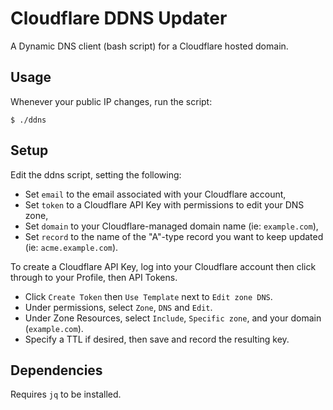 # Cloudflare DDNS Updater

A Dynamic DNS client (bash script) for a Cloudflare hosted domain.

## Usage

Whenever your public IP changes, run the script:
```
$ ./ddns
```

## Setup

Edit the ddns script, setting the following:
* Set `email` to the email associated with your Cloudflare account,
* Set `token` to a Cloudflare API Key with permissions to edit your DNS zone,
* Set `domain` to your Cloudflare-managed domain name (ie: `example.com`),
* Set `record` to the name of the "A"-type record you want to keep updated (ie: `acme.example.com`).

To create a Cloudflare API Key, log into your Cloudflare account then click through to your Profile, then API Tokens. 
* Click `Create Token` then `Use Template` next to `Edit zone DNS`.  
* Under permissions, select `Zone`, `DNS` and `Edit`.  
* Under Zone Resources, select `Include`, `Specific zone`, and your domain (`example.com`).  
* Specify a TTL if desired, then save and record the resulting key.

## Dependencies

Requires `jq` to be installed.
